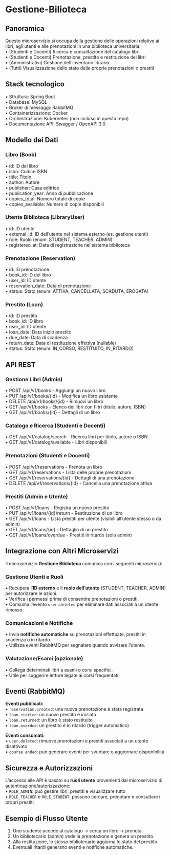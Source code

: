# Gestione-Bilioteca

## Panoramica
Questo microservizio si occupa della gestione delle operazioni relative ai libri, agli utenti e alle prenotazioni in una biblioteca universitaria:  
• (Studenti e Docenti) Ricerca e consultazione del catalogo libri  
• (Studenti e Docenti) Prenotazione, prestito e restituzione dei libri  
• (Amministrativi) Gestione dell’inventario librario  
• (Tutti) Visualizzazione dello stato delle proprie prenotazioni o prestiti  



## Stack tecnologico
• Struttura: Spring Boot  
• Database: MySQL  
• Broker di messaggi: RabbitMQ  
• Containerizzazione: Docker  
• Orchestrazione: Kubernetes (non incluso in questa repo)  
• Documentazione API: Swagger / OpenAPI 3.0  


## Modello dei Dati

### Libro (Book)
• id: ID del libro  
• isbn: Codice ISBN  
• title: Titolo  
• author: Autore  
• publisher: Casa editrice  
• publication_year: Anno di pubblicazione  
• copies_total: Numero totale di copie  
• copies_available: Numero di copie disponibili  

### Utente Biblioteca (LibraryUser)
• id: ID utente  
• external_id: ID dell’utente nel sistema esterno (es. gestione utenti)  
• role: Ruolo (enum: STUDENT, TEACHER, ADMIN)  
• registered_at: Data di registrazione nel sistema biblioteca  

### Prenotazione (Reservation)
• id: ID prenotazione  
• book_id: ID del libro  
• user_id: ID utente  
• reservation_date: Data di prenotazione  
• status: Stato (enum: ATTIVA, CANCELLATA, SCADUTA, EROGATA)  

### Prestito (Loan)
• id: ID prestito  
• book_id: ID libro  
• user_id: ID utente  
• loan_date: Data inizio prestito  
• due_date: Data di scadenza  
• return_date: Data di restituzione effettiva (nullable)  
• status: Stato (enum: IN_CORSO, RESTITUITO, IN_RITARDO)  



## API REST

### Gestione Libri (Admin)
• POST /api/v1/books - Aggiungi un nuovo libro  
• PUT /api/v1/books/{id} - Modifica un libro esistente  
• DELETE /api/v1/books/{id} - Rimuovi un libro  
• GET /api/v1/books - Elenco dei libri con filtri (titolo, autore, ISBN)  
• GET /api/v1/books/{id} - Dettagli di un libro  

### Catalogo e Ricerca (Studenti e Docenti)
• GET /api/v1/catalog/search - Ricerca libri per titolo, autore o ISBN  
• GET /api/v1/catalog/available - Libri disponibili  

### Prenotazioni (Studenti e Docenti)
• POST /api/v1/reservations - Prenota un libro  
• GET /api/v1/reservations - Lista delle proprie prenotazioni  
• GET /api/v1/reservations/{id} - Dettagli di una prenotazione  
• DELETE /api/v1/reservations/{id} - Cancella una prenotazione attiva  

### Prestiti (Admin e Utente)
• POST /api/v1/loans - Registra un nuovo prestito  
• PUT /api/v1/loans/{id}/return - Restituzione di un libro  
• GET /api/v1/loans - Lista prestiti per utente (visibili all’utente stesso o da admin)  
• GET /api/v1/loans/{id} - Dettaglio di un prestito  
• GET /api/v1/loans/overdue - Prestiti in ritardo (solo admin)  


## Integrazione con Altri Microservizi

Il microservizio **Gestione Biblioteca** comunica con i seguenti microservizi:

### Gestione Utenti e Ruoli
• Recupera l’**ID esterno** e il **ruolo dell’utente** (STUDENT, TEACHER, ADMIN) per autorizzare le azioni.  
• Verifica i permessi prima di consentire prenotazioni o prestiti.  
• Consuma l’evento `user.deleted` per eliminare dati associati a un utente rimosso.

### Comunicazioni e Notifiche
• Invia **notifiche automatiche** su prenotazioni effettuate, prestiti in scadenza o in ritardo.  
• Utilizza eventi RabbitMQ per segnalare quando avvisare l’utente.

### Valutazione/Esami (opzionale)
• Collega determinati libri a esami o corsi specifici.  
• Utile per suggerire letture legate ai corsi frequentati.


## Eventi (RabbitMQ)

**Eventi pubblicati:**  
• `reservation.created`: una nuova prenotazione è stata registrata  
• `loan.started`: un nuovo prestito è iniziato  
• `loan.returned`: un libro è stato restituito  
• `loan.overdue`: un prestito è in ritardo (trigger automatico)  

**Eventi consumati:**  
• `user.deleted`: rimuove prenotazioni e prestiti associati a un utente disattivato  
• `course.ended`: può generare eventi per svuotare o aggiornare disponibilità  


## Sicurezza e Autorizzazioni
L’accesso alle API è basato su **ruoli utente** provenienti dal microservizio di autenticazione/autorizzazione:  
• `ROLE_ADMIN`: può gestire libri, prestiti e visualizzare tutto  
• `ROLE_TEACHER` e `ROLE_STUDENT`: possono cercare, prenotare e consultare i propri prestiti  


## Esempio di Flusso Utente
1. Uno studente accede al catalogo → cerca un libro → prenota.  
2. Un bibliotecario (admin) vede la prenotazione e genera un prestito.  
3. Alla restituzione, lo stesso bibliotecario aggiorna lo stato del prestito.  
4. Eventuali ritardi generano eventi e notifiche automatiche.
